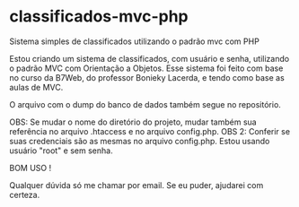 # classificados-mvc-php
Sistema simples de classificados utilizando o padrão mvc com PHP

Estou criando um sistema de classificados, com usuário e senha, utilizando o padrão MVC com Orientação a Objetos. Esse sistema foi feito com base no curso da B7Web, do professor Bonieky Lacerda, e tendo como base as aulas de MVC.

O arquivo com o dump do banco de dados também segue no repositório.

OBS: Se mudar o nome do diretório do projeto, mudar também sua referência no arquivo .htaccess e no arquivo config.php. OBS 2: Conferir se suas credenciais são as mesmas no arquivo config.php. Estou usando usuário "root" e sem senha.

BOM USO !

Qualquer dúvida só me chamar por email. Se eu puder, ajudarei com certeza.
